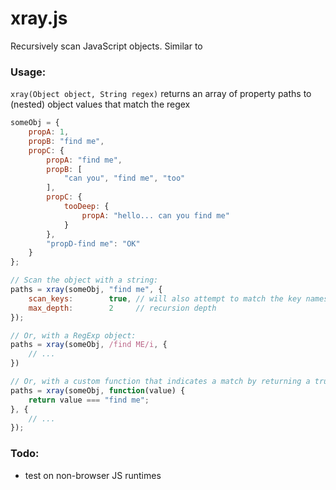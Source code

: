 # xray.js

Recursively scan JavaScript objects.
Similar to

### Usage:

`xray(Object object, String regex)` returns an array of property paths to (nested) object values that match the regex

```javascript
someObj = {
    propA: 1,
    propB: "find me",
    propC: {
        propA: "find me",
        propB: [
            "can you", "find me", "too"
        ],
        propC: {
            tooDeep: {
                propA: "hello... can you find me"
            }
        },
        "propD-find me": "OK"
    }
};

// Scan the object with a string:
paths = xray(someObj, "find me", {
    scan_keys:        true, // will also attempt to match the key names
    max_depth:        2     // recursion depth
});

// Or, with a RegExp object:
paths = xray(someObj, /find ME/i, {
    // ...
})

// Or, with a custom function that indicates a match by returning a truthy value:
paths = xray(someObj, function(value) {
    return value === "find me";
}, {
    // ...
});

```

### Todo:

- test on non-browser JS runtimes
